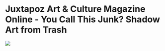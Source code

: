 <!--
id: 123053972
link: http://tumblr.atmos.org/post/123053972/juxtapoz-art-culture-magazine-online-you-call
slug: juxtapoz-art-culture-magazine-online-you-call
date: Sat Jun 13 2009 14:01:20 GMT-0700 (PDT)
publish: 2009-06-013
tags: 
title: Juxtapoz Art &amp; Culture Magazine Online - You Call This Junk? Shadow Art from Trash
-->


Juxtapoz Art &amp; Culture Magazine Online - You Call This Junk? Shadow Art from Trash
======================================================================================

![](http://31.media.tumblr.com/ZyX8UpfynoocxgvkUO2Fp5Nlo1_400.jpg)

